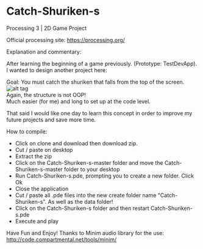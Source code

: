 # Catch-Shuriken-s
Processing 3 | 2D Game Project

Official processing site: https://processing.org/

Explanation and commentary: <br/>

After learning the beginning of a game previously. (Prototype: TestDevApp). <br/>
I wanted to design another project here: <br/>

Goal: You must catch the shuriken that falls from the top of the screen. <br/>
![alt tag](http://i.imgur.com/CnF1eu0.png) <br/>
Again, the structure is not OOP! <br/>
Much easier (for me) and long to set up at the code level. <br/>

That said I would like one day to learn this concept in order to improve my future projects and save more time. <br/>

How to compile:
- Click on clone and download then download zip.
- Cut / paste on desktop
- Extract the zip
- Click on the Catch-Shuriken-s-master folder and move the Catch-Shuriken-s-master folder to your desktop
- Run Catch-Shuriken-s.pde, prompting you to create a new folder. Click Ok
- Close the application
- Cut / paste all .pde files into the new create folder name "Catch-Shuriken-s". As well as the data folder!
- Click on the Catch-Shuriken-s folder and then restart Catch-Shuriken-s.pde
- Execute and play

Have Fun and Enjoy!
Thanks to Minim audio library for the use: http://code.compartmental.net/tools/minim/
